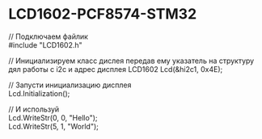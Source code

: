 # LCD1602-PCF8574-STM32



// Подключаем файлик                                                                   
#include "LCD1602.h"                                                                   
                                                                   
// Инициализируем класс дислея передав ему указатель на структуру дял работы с i2c и адрес дисплея
LCD1602 Lcd(&hi2c1, 0x4E);                                                                   
                                                                   
// Запусти инициализацию дисплея                                                                   
Lcd.Initialization();                                                                   

// И используй                                                                    
Lcd.WriteStr(0, 0, "Hello");                                                                   
Lcd.WriteStr(5, 1, "World");                                                                   
